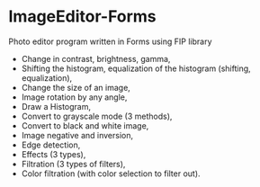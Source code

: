 # ImageEditor-Forms
Photo editor program written in Forms using FIP library

- Change in contrast, brightness, gamma,
- Shifting the histogram, equalization of the histogram (shifting, equalization),
- Change the size of an image,
- Image rotation by any angle,
- Draw a Histogram,
- Convert to grayscale mode (3 methods),
- Convert to black and white image,
- Image negative and inversion,
- Edge detection,
- Effects (3 types),
- Filtration (3 types of filters),
- Color filtration (with color selection to filter out).
